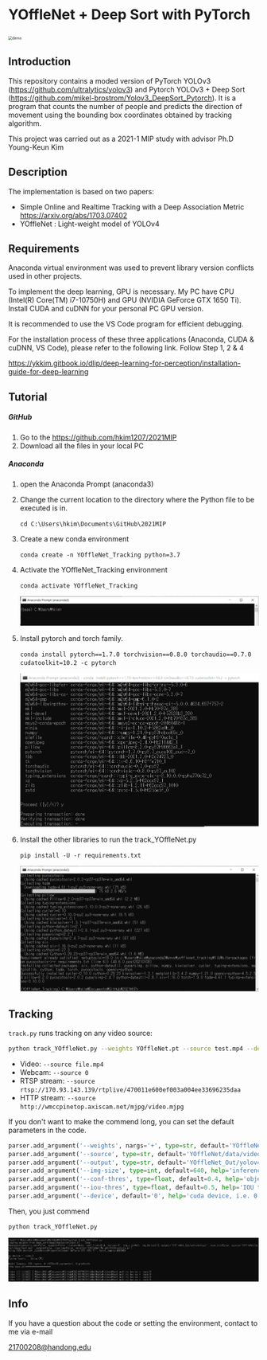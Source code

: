 # YOffleNet + Deep Sort with PyTorch

<img src=".\images\demo.gif" alt="demo" style="zoom:50%;" />

## Introduction

This repository contains a moded version of  PyTorch YOLOv3 (https://github.com/ultralytics/yolov3) and Pytorch YOLOv3 + Deep Sort (https://github.com/mikel-brostrom/Yolov3_DeepSort_Pytorch). It is a program that counts the number of people and predicts the direction of movement using the bounding box coordinates obtained by tracking algorithm.

This project was carried out as a 2021-1 MIP study with advisor Ph.D Young-Keun Kim

## Description

The implementation is based on two papers:

- Simple Online and Realtime Tracking with a Deep Association Metric
https://arxiv.org/abs/1703.07402
- YOffleNet : Light-weight model of YOLOv4

## Requirements

Anaconda virtual environment was used to prevent library version conflicts used in other projects.

To implement the deep learning, GPU is necessary. My PC have CPU (Intel(R) Core(TM) i7-10750H) and GPU (NVIDIA GeForce GTX 1650 Ti). Install CUDA and cuDNN for your personal PC GPU version.

It is recommended to use the VS Code program for efficient debugging.

For the installation process of these three applications (Anaconda, CUDA & cuDNN, VS Code), please refer to the following link. Follow Step 1, 2 & 4

https://ykkim.gitbook.io/dlip/deep-learning-for-perception/installation-guide-for-deep-learning

## Tutorial 

##### GitHub

1. Go to the https://github.com/hkim1207/2021MIP
2. Download all the files in your local PC

##### Anaconda

1. open the Anaconda Prompt (anaconda3)
   
2. Change the current location to the directory where the Python file to be executed is in.

   `cd C:\Users\hkim\Documents\GitHub\2021MIP` 

3. Create a new conda environment

   `conda create -n YOffleNet_Tracking python=3.7` 

4. Activate the YOffleNet_Tracking environment

   `conda activate YOffleNet_Tracking`

   <img src=".\images\image-20210625005459680.png" alt="image-20210625005459680" style="zoom:50%;" />

5. Install pytorch and torch family. 

   `conda install pytorch==1.7.0 torchvision==0.8.0 torchaudio==0.7.0 cudatoolkit=10.2 -c pytorch`

   <img src=".\images\image-20210625015216696.png" alt="image-20210625015216696" style="zoom:50%;" />

6. Install the other libraries to run the track_YOffleNet.py

   `pip install -U -r requirements.txt`

   <img src=".\images\image-20210625010415772.png" alt="image-20210625010415772" style="zoom:50%;" />

## Tracking

`track.py` runs tracking on any video source:

```bash
python track_YOffleNet.py --weights YOffleNet.pt --source test.mp4 --device 0...
```

- Video:  `--source file.mp4`
- Webcam:  `--source 0`
- RTSP stream:  `--source rtsp://170.93.143.139/rtplive/470011e600ef003a004ee33696235daa`
- HTTP stream:  `--source http://wmccpinetop.axiscam.net/mjpg/video.mjpg`

If you don't want to make the commend long, you can set the default parameters in the code.

```python
parser.add_argument('--weights', nargs='+', type=str, default='YOffleNet/Weight/COCO/yolov4s.pt', help='model.pt path(s)')
parser.add_argument('--source', type=str, default='YOffleNet/data/videos/test.mp4', help='source')  
parser.add_argument('--output', type=str, default='YOffleNet_Out/yolov4s(cpu)', help='output folder')
parser.add_argument('--img-size', type=int, default=640, help='inference size (pixels)')
parser.add_argument('--conf-thres', type=float, default=0.4, help='object confidence threshold')
parser.add_argument('--iou-thres', type=float, default=0.5, help='IOU threshold for NMS')
parser.add_argument('--device', default='0', help='cuda device, i.e. 0 or 0,1,2,3 or cpu')
```

Then, you just commend

```bash
python track_YOffleNet.py
```

<img src=".\images\image-20210625015652131.png" alt="image-20210625015652131" style="zoom:50%;" />

## Info

If you have a question about the code or setting the environment, contact to me via e-mail

21700208@handong.edu
